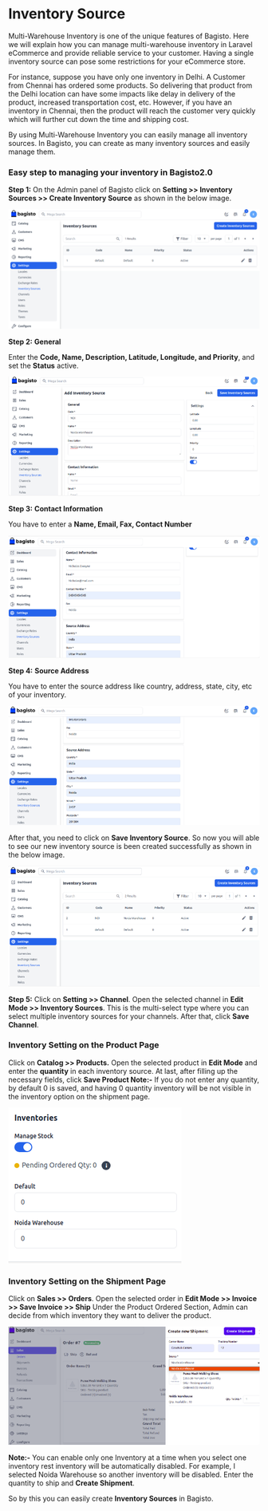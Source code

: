 # Inventory Source

Multi-Warehouse Inventory is one of the unique features of Bagisto. Here we will explain how you can manage multi-warehouse inventory in Laravel eCommerce and provide reliable service to your customer. Having a single inventory source can pose some restrictions for your eCommerce store.

For instance, suppose you have only one inventory in Delhi. A Customer from Chennai has ordered some products. So delivering that product from the Delhi location can have some impacts like delay in delivery of the product, increased transportation cost, etc. However, if you have an inventory in Chennai, then the product will reach the customer very quickly which will further cut down the time and shipping cost. 

By using Multi-Warehouse Inventory you can easily manage all inventory sources. In Bagisto, you can create as many inventory sources and easily manage them.

### Easy step to managing your inventory in Bagisto2.0

**Step 1:** On the Admin panel of Bagisto click on **Setting >> Inventory Sources >> Create Inventory Source** as shown in the below image.

  ![Inventory Source](../../assets/2.0/images/settings/inventorySource.png)

**Step 2:** **General**

Enter the **Code, Name, Description, Latitude, Longitude, and Priority**, and set the **Status** active.

![Inventory Configuration](../../assets/2.0/images/settings/inventoryConfiguration.png)

**Step 3:** **Contact Information**

You have to enter a **Name, Email, Fax, Contact Number**  

![Contact Info](../../assets/2.0/images/settings/contactInfo.png)

**Step 4:** **Source Address**

You have to enter the source address like country, address, state, city, etc of your inventory.

![Source Address](../../assets/2.0/images/settings/sourceAddress.png)

After that, you need to click on **Save Inventory Source**. So now you will able to see our new inventory source is been created successfully as shown in the below image.

![Inventory Output](../../assets/2.0/images/settings/inventoryOutput.png)

**Step 5:** Click on **Setting >> Channel**. Open the selected channel in **Edit Mode >> Inventory Sources**. This is the multi-select type where you can select multiple inventory sources for your channels. After that, click **Save Channel**.

### Inventory Setting on the Product Page

Click on **Catalog >> Products.** Open the selected product in **Edit Mode** and enter the **quantity** in each inventory source. At last, after filling up the necessary fields, click **Save Product Note:-** If you do not enter any quantity, by default 0 is saved, and having 0 quantity inventory will be not visible in the inventory option on the shipment page.

![Product Inventory](../../assets/2.0/images/settings/productInventory.png)

### Inventory Setting on the Shipment Page

Click on **Sales >> Orders**. Open the selected order in **Edit Mode >> Invoice >> Save Invoice >> Ship** Under the Product Ordered Section, Admin can decide from which inventory they want to deliver the product.

![Inventory Setting](../../assets/2.0/images/settings/inventorySetting.png)

**Note:-** You can enable only one Inventory at a  time when you select one inventory rest inventory will be automatically disabled. For example, I selected Noida Warehouse so another inventory will be disabled. Enter the quantity to ship and **Create Shipment**.

So by this you can easily create **Inventory Sources** in Bagisto. 